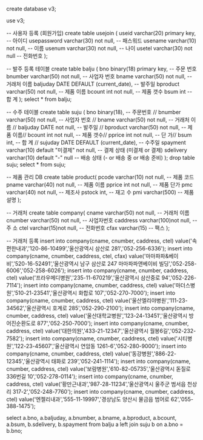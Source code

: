 create database v3;

use v3;

-- 사용자 등록 (회원가입)
create table usejoin ( 
useid varchar(20) primary key, -- 아이디
usepassword varchar(30) not null, -- 패스워드
usename varchar(10) not null, -- 이름
usenum varchar(30) not null, -- 나이
usetel varchar(30) not null -- 전화번호
);

-- 발주 등록 테이블
create table balju (
bno binary(18) primary key, -- 주문 번호
bnumber varchar(50) not null, -- 사업자 번호
bname varchar(50) not null, -- 거래처 이름
baljuday DATE DEFAULT (current_date), -- 발주일
bproduct varchar(50) not null, -- 제품 이름
bcount int not null, -- 제품 갯수
bsum int -- 합 계
);
select * from balju;

-- 수주 테이블
create table suju (
bno binary(18), -- 주문번호 //
bnumber varchar(50) not null, -- 사업자 번호 //
bname varchar(50) not null, -- 거래처 이름 //
baljuday DATE not null, -- 발주일 //
bproduct varchar(50) not null, -- 제품 이름//
bcount int not null, -- 제품 갯수//
pprice int not null, -- 단 가//
bsum int, -- 합 계 //
sujuday  DATE DEFAULT (current_date), -- 수주일
spayment varchar(10) default "미결제" not null, -- 결제 상태 (미결제 or 결제)
sdelivery varchar(10)  default "-" null -- 배송 상태 (- or 배송 중 or 배송 준비) 
);
drop table suju;
select * from suju;

-- 제품 관리 DB
create table product(
pcode varchar(10) not null, -- 제품 코드
pname varchar(40) not null, -- 제품 이름
pprice int not null,        -- 제품 단가
pmc varchar(40) not null,   -- 제조사
pstock int,                 -- 재고 수
pmi varchar(500)   -- 제품 설명
);

-- 거래처
create table company(
cname varchar(50) not null, -- 거래처 이름
cnumber varchar(50) not null, -- 사업자번호
caddress varchar(100)not null, -- 주 소
ctel varchar(15)not null, -- 전화번호
cfax varchar(15) -- 팩스
 );

-- 거래처 등록
insert into company(cname, cnumber, caddress, ctel) value('속편한내과','120-86-10499','울산광역시 삼산로 281','052-256-6336');
insert into company(cname, cnumber, caddress, ctel, cfax) value('마마파파&베이비','520-16-52491','울산광역시 남구 삼산로 247 마마파파앤베이비 빌딩','052-258-6006','052-258-6026');
insert into company(cname, cnumber, caddress, ctel) value('프라우메디병원','235-11-670219','울산광역시 삼산중로 94','052-226-7114');
insert into company(cname, cnumber, caddress, ctel) value('마더스병원','510-21-23541','울산광역시 화합로 107','052-270-7000');
insert into company(cname, cnumber, caddress, ctel) value('울산엘리야병원','111-23-34562','울산광역시 호계로 285','052-290-2100');
insert into company(cname, cnumber, caddress, ctel) value('울산대학교병원','123-24-13451','울산광역시  방어진순환도로 877','052-250-7000');
insert into company(cname, cnumber, caddress, ctel) value('대한의원','433-21-12347','울산광역시 월봉6길','052-232-7582');
insert into company(cname, cnumber, caddress, ctel) value('시티병원','122-23-45607','울산광역시 연암동 1261-6','052-280-9000');
insert into company(cname, cnumber, caddress, ctel) value('동강병원','886-22-12345','울산광역시 태화로 239','052-241-1114');
insert into company(cname, cnumber, caddress, ctel) value('보람병원','610-82-05735','울산광역시 돋질로336번길 10','052-278-0114');
insert into company(cname, cnumber, caddress, ctel) value('황만근내과','987-28-11234','울산광역시 울주군 범서읍 천상리 317-2','052-248-7760');
insert into company(cname, cnumber, caddress, ctel) value('엔젤리내과','555-11-19997','경상남도 양산시 물금읍 범어로 62','055-388-1475');

select a.bno, a.baljuday, a.bnumber, a.bname, a.bproduct, a.bcount, a.bsum, b.sdelivery, b.spayment from balju a left join suju b on a.bno = b.bno;

